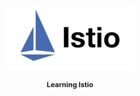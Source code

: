 <p align="center">
    <img alt="Logo" src="/logo.png?v=1" width="300" />
    <h3 align="center">Learning Istio</h3>
</p>
<br/>
<br/>
